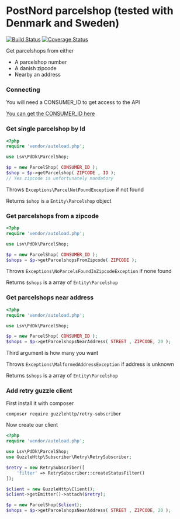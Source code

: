 PostNord parcelshop (tested with Denmark and Sweden)
============================

[![Build Status](https://travis-ci.org/lsv/postdanmark-parcelshop.svg?branch=master)](https://travis-ci.org/lsv/postdanmark-parcelshop) [![Coverage Status](https://coveralls.io/repos/lsv/postdanmark-parcelshop/badge.svg)](https://coveralls.io/r/lsv/postdanmark-parcelshop)

Get parcelshops from either

* A parcelshop number
* A danish zipcode
* Nearby an address

### Connecting

You will need a CONSUMER_ID to get access to the API

[You can get the CONSUMER_ID here](http://www.postdanmark.dk/da/Logistik/netbutikker/vaelg-selv-udleveringssted/Sider/Implementer-vaelg-selv.aspx#tab2)

### Get single parcelshop by Id

````php
<?php
require 'vendor/autoload.php';

use Lsv\PdDk\ParcelShop;

$p = new ParcelShop( CONSUMER_ID );
$shop = $p->getParcelshop( ZIPCODE , ID );
// Yes zipcode is unfortunately mandatory
````

Throws ````Exceptions\ParcelNotFoundException```` if not found

Returns ````$shop```` is a ````Entity\Parcelshop```` object

### Get parcelshops from a zipcode

````php
<?php
require 'vendor/autoload.php';

use Lsv\PdDk\ParcelShop;

$p = new ParcelShop( CONSUMER_ID );
$shops = $p->getParcelshopsFromZipcode( ZIPCODE );
````

Throws ````Exceptions\NoParcelsFoundInZipcodeException```` if none found

Returns ````$shops```` is a array of ````Entity\Parcelshop````

### Get parcelshops near address
 
````php
<?php
require 'vendor/autoload.php';

use Lsv\PdDk\ParcelShop;

$p = new ParcelShop( CONSUMER_ID );
$shops = $p->getParcelshopsNearAddress( STREET , ZIPCODE, 20 );
````

Third argument is how many you want

Throws ````Exceptions\MalformedAddressException```` if address is unknown

Returns ````$shops```` is a array of ````Entity\Parcelshop````
 
### Add retry guzzle client

First install it with composer

````
composer require guzzlehttp/retry-subscriber
````

Now create our client

````php
<?php
require 'vendor/autoload.php';

use Lsv\PdDk\ParcelShop;
use GuzzleHttp\Subscriber\Retry\RetrySubscriber;

$retry = new RetrySubscriber([
    'filter' => RetrySubscriber::createStatusFilter()
]);

$client = new GuzzleHttp\Client();
$client->getEmitter()->attach($retry);

$p = new ParcelShop($client);
$shops = $p->getParcelshopsNearAddress( STREET , ZIPCODE, 20 );
````
